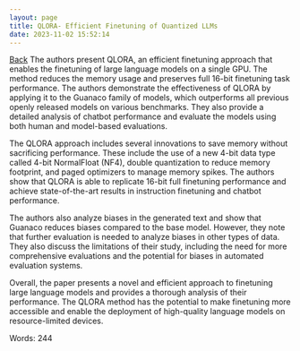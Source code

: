 ```yaml
---
layout: page
title: QLORA- Efficient Finetuning of Quantized LLMs
date: 2023-11-02 15:52:14
---
```


[Back](./)
The authors present QLORA, an efficient finetuning approach that enables the finetuning of large language models on a single GPU. The method reduces the memory usage and preserves full 16-bit finetuning task performance. The authors demonstrate the effectiveness of QLORA by applying it to the Guanaco family of models, which outperforms all previous openly released models on various benchmarks. They also provide a detailed analysis of chatbot performance and evaluate the models using both human and model-based evaluations.

The QLORA approach includes several innovations to save memory without sacrificing performance. These include the use of a new 4-bit data type called 4-bit NormalFloat (NF4), double quantization to reduce memory footprint, and paged optimizers to manage memory spikes. The authors show that QLORA is able to replicate 16-bit full finetuning performance and achieve state-of-the-art results in instruction finetuning and chatbot performance.

The authors also analyze biases in the generated text and show that Guanaco reduces biases compared to the base model. However, they note that further evaluation is needed to analyze biases in other types of data. They also discuss the limitations of their study, including the need for more comprehensive evaluations and the potential for biases in automated evaluation systems.

Overall, the paper presents a novel and efficient approach to finetuning large language models and provides a thorough analysis of their performance. The QLORA method has the potential to make finetuning more accessible and enable the deployment of high-quality language models on resource-limited devices.

Words: 244